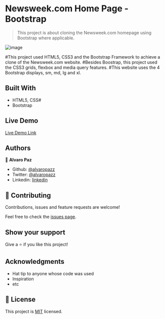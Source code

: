 # Newsweek.com Home Page - Bootstrap
> This project is about cloning the Newsweek.com homepage using Bootstrap where applicable.

![image](https://user-images.githubusercontent.com/58086801/76596664-bcb05480-64cc-11ea-813c-305f16b8ca02.png)

#This project used HTML5, CSS3 and the Bootstrap Framework to achieve a clone of the Newsweek.com website.
#Besides Boostrap, this project used the CSS3 grids, flexbox and media query features.
#This website uses the 4 Bootstrap displays, sm, md, lg and xl.

## Built With

- HTML5, CSS#
- Bootstrap

## Live Demo

[Live Demo Link](https://alvaropazz.github.io/newsweekclone/)

## Authors

👤 **Alvaro Paz**

- Github: [@alvaropazz](https://github.com/alvaropazz)
- Twitter: [@alvaropazz](https://twitter.com/alvaropazz)
- Linkedin: [linkedin](https://www.linkedin.com/in/alvaropaz/)

## 🤝 Contributing

Contributions, issues and feature requests are welcome!

Feel free to check the [issues page](https://github.com/alvaropazz/newsweekclone/issues).

## Show your support

Give a ⭐️ if you like this project!

## Acknowledgments

- Hat tip to anyone whose code was used
- Inspiration
- etc

## 📝 License

This project is [MIT](lic.url) licensed.
